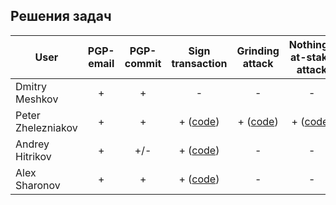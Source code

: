 ## Решения задач


| User              | PGP-email     | PGP-commit  | Sign transaction| Grinding attack  | Nothing-at-stake attack |
| ----------------- |:-------------:|:-----------:|:---------------:|:----------------:|:---------------:|
| Dmitry Meshkov    | +             | +           |  -              |  -               |  -              |
| Peter Zhelezniakov| + | + | + ([code](https://gist.github.com/petermz/92c829940f6e41dee3cf62558e9de494)) | + ([code](https://github.com/petermz/Waves/tree/grinding-attack)) | + ([code](https://github.com/petermz/Waves/tree/nothing-at-stake)) |
| Andrey Hitrikov| + | +/- | + ([code](https://gist.github.com/handystan/12b68ec193ac5627b32532483b153319)) | - | - |
| Alex Sharonov     | + | + | + ([code](https://github.com/AlexSharon/transaction/blob/master/txSign.py)) |  -               |  -              |


